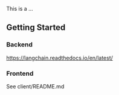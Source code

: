 This is a ...

## Getting Started

### Backend
https://langchain.readthedocs.io/en/latest/

### Frontend
See client/README.md